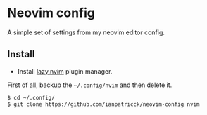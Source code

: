 # Neovim config

A simple set of settings from my neovim editor config. 

## Install

- Install [lazy.nvim](https://lazy.folke.io/) plugin manager. 

First of all, backup the ```~/.config/nvim``` and then delete it.

```bash
$ cd ~/.config/
$ git clone https://github.com/ianpatricck/neovim-config nvim
```


